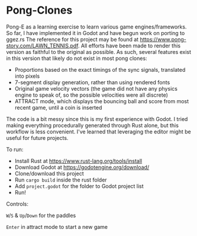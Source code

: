 # Pong-Clones

Pong-E as a learning exercise to learn various game engines/frameworks. So far, I have implemented it in Godot and have begun work on porting to ggez.rs
The reference for this project may be found at https://www.pong-story.com/LAWN_TENNIS.pdf.
All efforts have been made to render this version as faithful to the original as possible. As such, several features exist in this version that likely do not exist in most pong clones:
- Proportions based on the exact timings of the sync signals, translated into pixels
- 7-segment display generation, rather than using rendered fonts
- Original game velocity vectors (the game did not have any physics engine to speak of, so the possible velocities were all discrete)
- ATTRACT mode, which displays the bouncing ball and score from most recent game, until a coin is inserted

The code is a bit messy since this is my first experience with Godot. I tried making everything procedurally generated through Rust alone, but this workflow is less convenient. I've learned that leveraging the editor
might be useful for future projects.

To run:
- Install Rust at https://www.rust-lang.org/tools/install
- Download Godot at https://godotengine.org/download/
- Clone/download this project
- Run `cargo build` inside the rust folder
- Add `project.godot` for the folder to Godot project list
- Run!

Controls:

`W`/`S` & `Up`/`Down` for the paddles

`Enter` in attract mode to start a new game
